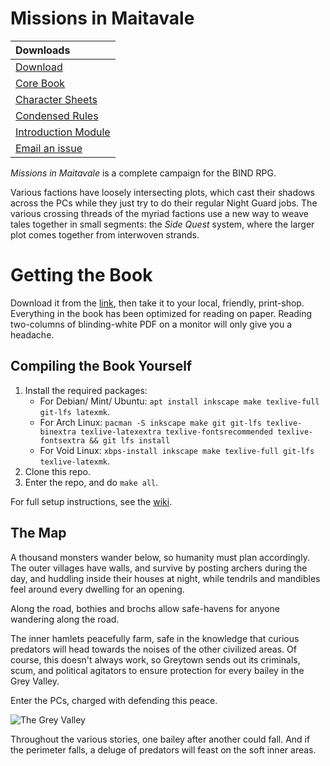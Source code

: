 # Missions in Maitavale

|             Downloads                |
|:-------------------------------------|
| [Download][download]                 | 
| [Core Book][core]                    | 
| [Character Sheets][cs]               |
| [Condensed Rules][rules]             |
| [Introduction Module][oneshot]       |
| [Email an issue][issues email]       |

*Missions in Maitavale* is a complete campaign for the BIND RPG.

Various factions have loosely intersecting plots, which cast their shadows across the PCs while they just try to do their regular Night Guard jobs.
The various crossing threads of the myriad factions use a new way to weave tales together in small segments: the *Side Quest* system, where the larger plot comes together from interwoven strands.

# Getting the Book

Download it from the [link][download], then take it to your local, friendly, print-shop.
Everything in the book has been optimized for reading on paper.
Reading two-columns of blinding-white PDF on a monitor will only give you a headache.

## Compiling the Book Yourself

1. Install the required packages:
    * For Debian/ Mint/ Ubuntu: `apt install inkscape make texlive-full git-lfs latexmk`.
    * For Arch Linux: `pacman -S inkscape make git git-lfs texlive-binextra texlive-latexextra texlive-fontsrecommended texlive-fontsextra && git lfs install`
    * For Void Linux: `xbps-install inkscape make texlive-full git-lfs texlive-latexmk`.
1. Clone this repo.
1. Enter the repo, and do `make all`.

For full setup instructions, see the [wiki][compiling].

## The Map

A thousand monsters wander below, so humanity must plan accordingly.
The outer villages have walls, and survive by posting archers during the day, and huddling inside their houses at night, while tendrils and mandibles feel around every dwelling for an opening.

Along the road, bothies and brochs allow safe-havens for anyone wandering along the road.

The inner hamlets peacefully farm, safe in the knowledge that curious predators will head towards the noises of the other civilized areas.
Of course, this doesn't always work, so Greytown sends out its criminals, scum, and political agitators to ensure protection for every bailey in the Grey Valley.

Enter the PCs, charged with defending this peace.

![The Grey Valley](images/Irina/greylands.jpg)

Throughout the various stories, one bailey after another could fall.
And if the perimeter falls, a deluge of predators will feast on the soft inner areas.

[compiling]: https://gitlab.com/bindrpg/core/-/wikis/dev/Compiling
[download]: https://gitlab.com/bindrpg/mim/-/jobs/artifacts/master/raw/Missions_in_Maitavale.pdf?job=build
[cs]: https://gitlab.com/bindrpg/config/-/jobs/artifacts/master/raw/character_sheets.pdf?job=build
[rules]: https://gitlab.com/bindrpg/config/-/jobs/artifacts/master/raw/booklet.pdf?job=build
[oneshot]: https://gitlab.com/bindrpg/oneshot/-/jobs/artifacts/master/raw/Escape_from_the_Goblin_Horde.pdf?job=build
[issues email]: mailto:contact-project+bindrpg-mim-46332255-issue-@incoming.gitlab.com
[core]: https://gitlab.com/bindrpg/metabind/-/jobs/artifacts/master/raw/complete/Core_Rules.pdf?job=build
